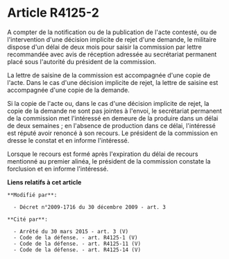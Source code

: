 # Article R4125-2

A compter de la notification ou de la publication de l'acte contesté, ou de l'intervention d'une décision implicite de rejet
d'une demande, le militaire dispose d'un délai de deux mois pour saisir la commission par lettre recommandée avec avis de
réception adressée au secrétariat permanent placé sous l'autorité du président de la commission. 

La lettre de saisine de la commission est accompagnée d'une copie de l'acte. Dans le cas d'une décision implicite de rejet,
la lettre de saisine est accompagnée d'une copie de la demande. 

Si la copie de l'acte ou, dans le cas d'une décision implicite de rejet, la copie de la demande ne sont pas jointes à
l'envoi, le secrétariat permanent de la commission met l'intéressé en demeure de la produire dans un délai de deux semaines ;
en l'absence de production dans ce délai, l'intéressé est réputé avoir renoncé à son recours. Le président de la commission
en dresse le constat et en informe l'intéressé. 

Lorsque le recours est formé après l'expiration du délai de recours mentionné au premier alinéa, le président de la
commission constate la forclusion et en informe l'intéressé.

**Liens relatifs à cet article**

	**Modifié par**:

	  - Décret n°2009-1716 du 30 décembre 2009 - art. 3

	**Cité par**:

	  - Arrêté du 30 mars 2015 - art. 3 (V)
	  - Code de la défense. - art. R4125-1 (V)
	  - Code de la défense. - art. R4125-11 (V)
	  - Code de la défense. - art. R4125-14 (V)
